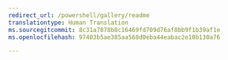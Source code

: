 ```yaml
---
redirect_url: /powershell/gallery/readme
translationtype: Human Translation
ms.sourcegitcommit: 8c31a7878b8c16469fd709d76af8bb9f1b39af1e
ms.openlocfilehash: 97403b5ae385aa568d0eba44eabac2e10b130a76

---
```




<!--HONumber=Aug16_HO3-->


